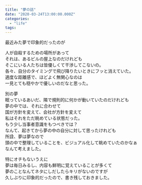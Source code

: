 ```yaml
---
title: "夢の話"
date: "2020-03-24T13:00:00.000Z"
categories: 
  - "life"
tags: 
---
```


最近みた夢で印象的だったのが

人が自殺するための場所があって  
それは、あるビルの屋上なのだけれども  
そこにいる人たちは皆優しくて干渉してこないの。  
各々、自分のタイミングで飛び降りたいときにフッと消えていた。  
適度な距離感で、ほどよく無関心なのは  
一見とても穏やかで優しいのだなと思った。

別の夢  
眠っているあいだ、隣で規則的に何かが動いていたのだけれども  
夢の中では、それに合わせて  
国が方針を変えて、会社が方針を変えて  
私はそれをただ眺めている状態だった。  
もう少し当事者意識をもつべきでは？  
なんて、起きてから夢の中の自分に対して思ったけれども  
所詮、夢は夢なので  
頭の中で整理していることを、ビジュアル化して眺めていたのかなぁ  
なんて考えました。

特にオチもないうえに  
夢は毎日みるし、内容も鮮明に覚えていることが多くて  
夢のことなんてネタにしだしたらキリがないのですが  
久しぶりに印象的だったので、書き残しておきました。
